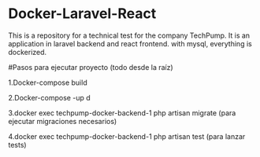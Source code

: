 # Docker-Laravel-React
This is a repository for a technical test for the company TechPump. It is an application in laravel backend and react frontend. with mysql, everything is dockerized.


#Pasos para ejecutar proyecto (todo desde la raíz)

1.Docker-compose build

2.Docker-compose -up d

3.docker exec techpump-docker-backend-1 php artisan migrate (para ejecutar migraciones necesarios)

4.docker exec techpump-docker-backend-1 php artisan test (para lanzar tests)
